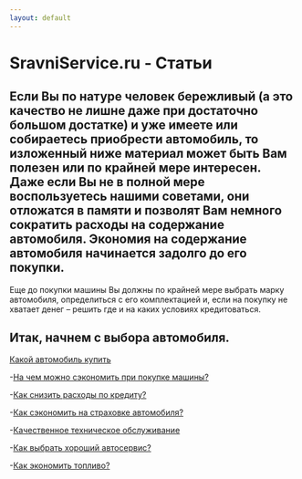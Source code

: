 ```yaml
---
layout: default
---
```



# SravniService.ru - Статьи 


Если Вы по натуре человек бережливый (а это качество не лишне даже при достаточно большом достатке) и уже имеете или собираетесь приобрести автомобиль, то изложенный ниже материал может быть Вам полезен или по крайней мере интересен. Даже если Вы не в полной мере воспользуетесь нашими советами, они отложатся в памяти и позволят Вам немного сократить расходы на содержание автомобиля.
Экономия на содержание автомобиля начинается задолго до его покупки.
---
Еще до покупки машины Вы должны по крайней мере выбрать марку автомобиля, определиться с его комплектацией и, если на покупку не хватает денег – решить где и на каких условиях кредитоваться.

## Итак, начнем с выбора автомобиля.

<a class="navbar-brand" href="{{site.baseurl}}/article/Kakoj_avtomobil_kupit">Какой автомобиль купить</a>


-<a class="navbar-brand" href="{{site.baseurl}}/article/Na_chem_mozhno_sjekonomit_pri_pokupke_mashiny">На чем можно сэкономить при покупке машины?</a>


-<a class="navbar-brand" href="{{site.baseurl}}/article/Kak_snizit_rashody_po_kreditu">Как снизить расходы по кредиту?</a>


-<a class="navbar-brand" href="{{site.baseurl}}/article/Kak_sjekonomit_na_strahovke_avtomobilja">Как сэкономить на страховке автомобиля?</a>


-<a class="navbar-brand" href="{{site.baseurl}}/article/Кachestvennoe_tehnicheskoe_obsluzhivanie">Качественное техническое обслуживание</a>


-<a class="navbar-brand" href="{{site.baseurl}}/article/Kak_vybrat_horoshij_avtoservis">Как выбрать хороший автосервис?</a>


-<a class="navbar-brand" href="{{site.baseurl}}/article/Kak_jekonomit_toplivo">Как экономить топливо?</a>


